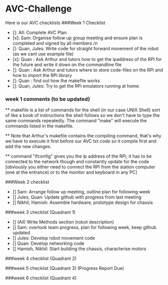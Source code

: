 # AVC-Challenge


Here is our AVC checklists
###Week 1 Checklist

- []: All: Complete AVC Plan
- [x]: Sam: Organise follow up group meeting and ensure plan is completed and signed by all members /n
- []: Quan, Jules: Write code for straight forward movement of the robot (as we cant use example file)
- [x]: Quan : Ask Arthur and tutors how to get the ipaddress of the RPI for the future and write it down on the commandline file
- []: Quan : Ask Arthur and tutors where to store code-files on the RPi and how to import the RPi library
- []: Quan : find out how the makefile works 
- []: Quan, Jules: Try to get the RPi emulators running at home.
### week 1 comments (to be updated)

** makefile is a list of commands for the shell (in our case UNIX Shell) sort of like a book of instructions the shell follows so we don't have to type the same commands repeatedly. The command "make" will execute the commands listed in the makefile. 

** Note that Arthur's makefile contains the compiling command, that's why we have to execute it first before our AVC txt code so it compile first and add the new changes.

** command "ifconfig" gives you the ip address of the RPi, it has to be connected to the network though and constantly update for the code [obviously you either need to connect the RPi from the station computer (one at the entrance) or to the monitor and keyboard in any PC]

###Week 2 checklist

- [] Sam: Arrange follow up meeting, outline plan for following week
- [] Jules, Quan: Update github with progress from last meeting
- [] Nikhil, Hamish: Assemble hardware, prototype design for chassis 

###week 3 checklist (Quadrant 1)

- [] (All) Write Methods section (robot description)
- [] Sam: overlook team progress, plan for following week, keep github updated
- [] Jules: Develop robot movement code
- [] Quan: Develop networking code
- [] Hamish, Nikhil: Start building the chassis, characterise motors

###week 4 checklist (Quadrant 2)

###week 5 checklist (Quadrant 3) (Progress Report Due)

###week 6 checklist (Quadrant 4)
